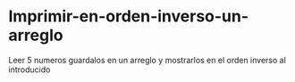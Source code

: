 # Imprimir-en-orden-inverso-un-arreglo
Leer 5 numeros guardalos en un arreglo y mostrarlos en el orden inverso al introducido
